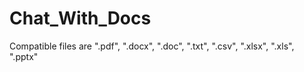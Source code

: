 # Chat_With_Docs
Compatible files are ".pdf", ".docx", ".doc", ".txt", ".csv", ".xlsx", ".xls", ".pptx"

